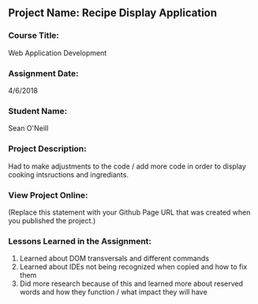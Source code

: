 ## Project Name:  Recipe Display Application

### Course Title:
Web Application Development

### Assignment Date:  
4/6/2018

### Student Name:  
Sean O'Neill

### Project Description:
Had to make adjustments to the code / add more code in order to display cooking intsructions and ingrediants.

### View Project Online:
(Replace this statement with your Github Page URL that was created when you 
 published the project.)

### Lessons Learned in the Assignment:
1. Learned about DOM transversals and different commands
2. Learned about IDEs not being recognized when copied and how to fix them 
3. Did more research because of this and learned more about reserved words and how they function / what impact they will have
